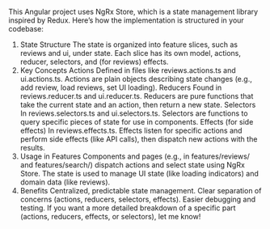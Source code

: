This Angular project uses NgRx Store, which is a state management library inspired by Redux. Here’s how the implementation is structured in your codebase:

1. State Structure
The state is organized into feature slices, such as reviews and ui, under state.
Each slice has its own model, actions, reducer, selectors, and (for reviews) effects.
2. Key Concepts
Actions
Defined in files like reviews.actions.ts and ui.actions.ts.
Actions are plain objects describing state changes (e.g., add review, load reviews, set UI loading).
Reducers
Found in reviews.reducer.ts and ui.reducer.ts.
Reducers are pure functions that take the current state and an action, then return a new state.
Selectors
In reviews.selectors.ts and ui.selectors.ts.
Selectors are functions to query specific pieces of state for use in components.
Effects (for side effects)
In reviews.effects.ts.
Effects listen for specific actions and perform side effects (like API calls), then dispatch new actions with the results.
3. Usage in Features
Components and pages (e.g., in features/reviews/ and features/search/) dispatch actions and select state using NgRx Store.
The state is used to manage UI state (like loading indicators) and domain data (like reviews).
4. Benefits
Centralized, predictable state management.
Clear separation of concerns (actions, reducers, selectors, effects).
Easier debugging and testing.
If you want a more detailed breakdown of a specific part (actions, reducers, effects, or selectors), let me know!